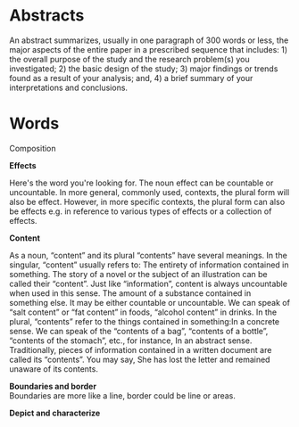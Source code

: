 # Abstracts

An abstract summarizes, usually in one paragraph of 300 words or less, the major aspects of the entire paper in a prescribed sequence that includes: 1) the overall purpose of the study and the research problem(s) you investigated; 2) the basic design of the study; 3) major findings or trends found as a result of your analysis; and, 4) a brief summary of your interpretations and conclusions.




# Words

Composition

**Effects**

Here's the word you're looking for. The noun effect can be countable or uncountable. In more general, commonly used, contexts, the plural form will also be effect. However, in more specific contexts, the plural form can also be effects e.g. in reference to various types of effects or a collection of effects.

**Content**

As a noun, “content” and its plural “contents” have several meanings. In the singular, “content” usually refers to:
The entirety of information contained in something. The story of a novel or the subject of an illustration can be called their “content”. Just like “information”, content is always uncountable when used in this sense. 
The amount of a substance contained in something else. It may be either countable or uncountable. We can speak of “salt content” or “fat content” in foods, “alcohol content” in drinks.
In the plural, “contents” refer to the things contained in something:In a concrete sense. We can speak of the “contents of a bag”, “contents of a bottle”, “contents of the stomach”, etc., for instance,
In an abstract sense. Traditionally, pieces of information contained in a written document are called its “contents”. You may say,
She has lost the letter and remained unaware of its contents.

**Boundaries and border**  
Boundaries are more like a line, border could be line or areas.

**Depict and characterize**
